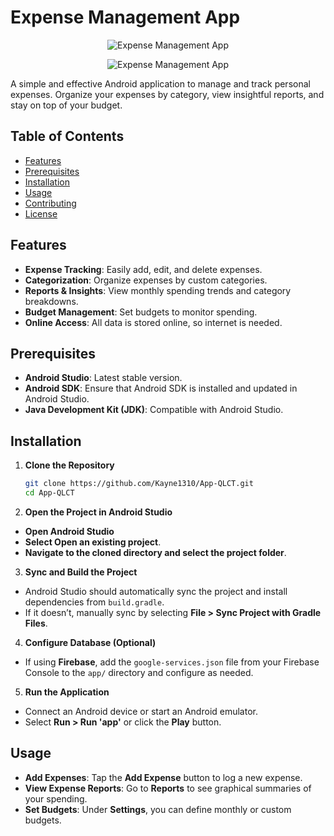 # Expense Management App

<p align="center">
  <img src="https://github.com/user-attachments/assets/30ab3ccc-177f-4ed9-8a3a-dc49a947d6a3" alt="Expense Management App" />



</p>
<p align="center">
      <img src="https://github.com/user-attachments/assets/5f6b5625-e7b8-4e47-8fff-b41b18f7ffd1" alt="Expense Management App" />
</p>

A simple and effective Android application to manage and track personal expenses. Organize your expenses by category, view insightful reports, and stay on top of your budget.

## Table of Contents
- [Features](#features)
- [Prerequisites](#prerequisites)
- [Installation](#installation)
- [Usage](#usage)
- [Contributing](#contributing)
- [License](#license)

## Features
- **Expense Tracking**: Easily add, edit, and delete expenses.
- **Categorization**: Organize expenses by custom categories.
- **Reports & Insights**: View monthly spending trends and category breakdowns.
- **Budget Management**: Set budgets to monitor spending.
- **Online Access**: All data is stored online, so  internet is needed.

## Prerequisites
- **Android Studio**: Latest stable version.
- **Android SDK**: Ensure that Android SDK is installed and updated in Android Studio.
- **Java Development Kit (JDK)**: Compatible with Android Studio.

## Installation

1. **Clone the Repository**
   ```bash
   git clone https://github.com/Kayne1310/App-QLCT.git
   cd App-QLCT

2. **Open the Project in Android Studio**

- **Open Android Studio**
- **Select Open an existing project**.
- **Navigate to the cloned directory and select the project folder**.

3. **Sync and Build the Project**

- Android Studio should automatically sync the project and install dependencies from `build.gradle`.
- If it doesn’t, manually sync by selecting **File > Sync Project with Gradle Files**.

4. **Configure Database (Optional)**


- If using **Firebase**, add the `google-services.json` file from your Firebase Console to the `app/` directory and configure as needed.

5. **Run the Application**

- Connect an Android device or start an Android emulator.
- Select **Run > Run 'app'** or click the **Play** button.


## Usage

- **Add Expenses**: Tap the **Add Expense** button to log a new expense.
- **View Expense Reports**: Go to **Reports** to see graphical summaries of your spending.
- **Set Budgets**: Under **Settings**, you can define monthly or custom budgets.

  
